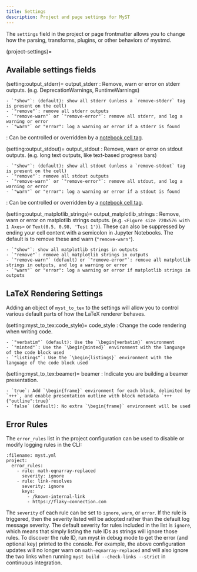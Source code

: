 ```yaml
---
title: Settings
description: Project and page settings for MyST
---
```


The `settings` field in the project or page frontmatter allows you to change how the parsing, transforms, plugins, or other behaviors of mystmd.

(project-settings)=

## Available settings fields

(setting:output_stderr)=
output_stderr
: Remove, warn or error on stderr outputs. (e.g. DeprecationWarnings, RuntimeWarnings)

    - `"show"`: (default): show all stderr (unless a `remove-stderr` tag is present on the cell)
    - `"remove"`: remove all stderr outputs
    - `"remove-warn"` or `"remove-error"`: remove all stderr, and log a warning or error
    - `"warn"` or "error": log a warning or error if a stderr is found

: Can be controlled or overridden by a [notebook cell tag](#tbl:notebook-cell-tags).

(setting:output_stdout)=
output_stdout
: Remove, warn or error on stdout outputs. (e.g. long text outputs, like text-based progress bars)

    - `"show"`: (default): show all stdout (unless a `remove-stdout` tag is present on the cell)
    - `"remove"`: remove all stdout outputs
    - `"remove-warn"` or `"remove-error"`: remove all stdout, and log a warning or error
    - `"warn"` or "error": log a warning or error if a stdout is found

: Can be controlled or overridden by a [notebook cell tag](#tbl:notebook-cell-tags).

(setting:output_matplotlib_strings)=
output_matplotlib_strings
: Remove, warn or error on matplotlib strings outputs. (e.g. `<Figure size 720x576 with 1 Axes>` or `Text(0.5, 0.98, 'Test 1')`). These can also be suppressed by ending your cell content with a semicolon in Jupyter Notebooks. The default is to remove these and warn (`"remove-warn"`).

    - `"show"`: show all matplotlib strings in outputs
    - `"remove"`: remove all matplotlib strings in outputs
    - `"remove-warn"` (default) or `"remove-error"`: remove all matplotlib strings in outputs, and log a warning or error
    - `"warn"` or "error": log a warning or error if matplotlib strings in outputs

## LaTeX Rendering Settings

Adding an object of `myst_to_tex` to the settings will allow you to control various default parts of how the LaTeX renderer behaves.

(setting:myst_to_tex:code_style)=
code_style
: Change the code rendering when writing code.

    - `"verbatim"` (default): Use the `\begin{verbatim}` environment
    - `"minted"`: Use the `\begin{minted}` environment with the language of the code block used
    - `"listings"`: Use the `\begin{listings}` environment with the language of the code block used

(setting:myst_to_tex:beamer)=
beamer
: Indicate you are building a beamer presentation.

    - `true`: Add `\begin{frame}` environment for each block, delimited by `+++`, and enable presentation outline with block metadata `+++ {"outline":true}`
    - `false` (default): No extra `\begin{frame}` environment will be used

## Error Rules

The `error_rules` list in the project configuration can be used to disable or modify logging rules in the CLI:

```{code-block} yaml
:filename: myst.yml
project:
  error_rules:
    - rule: math-eqnarray-replaced
      severity: ignore
    - rule: link-resolves
      severity: ignore
      keys:
        - /known-internal-link
        - https://flaky-connection.com
```

The `severity` of each rule can be set to `ignore`, `warn`, or `error`. If the rule is triggered, then the severity listed will be adopted rather than the default log message severity. The default severity for rules included in the list is `ignore`, which means that simply listing the rule IDs as strings will ignore those rules. To discover the rule ID, run myst in debug mode to get the error (and optional key) printed to the console. For example, the above configuration updates will no longer warn on `math-eqnarray-replaced` and will also ignore the two links when running `myst build --check-links --strict` in continuous integration.
